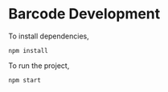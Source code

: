 # Barcode Development

To install dependencies,
```
npm install
```
To run the project,
```
npm start
```

